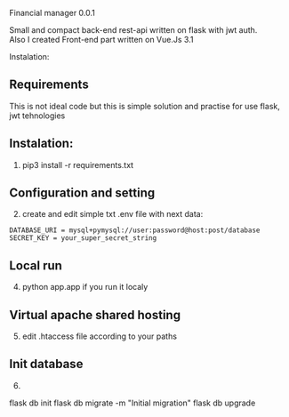 Financial manager 0.0.1

Small and compact back-end rest-api written on flask with jwt auth.  
Also I created Front-end part written on Vue.Js 3.1

Instalation:
## Requirements
This is not ideal code but this is simple solution and practise for use flask, jwt tehnologies

## Instalation:

1. pip3 install -r requirements.txt

## Configuration and setting
2. create and edit simple txt .env file with next data:

```
DATABASE_URI = mysql+pymysql://user:password@host:post/database
SECRET_KEY = your_super_secret_string
```

## Local run
4. python app.app if you run it localy

## Virtual apache shared hosting
5. edit .htaccess file according to your paths

## Init database
6. 
flask db init
flask db migrate -m "Initial migration"
flask db upgrade



